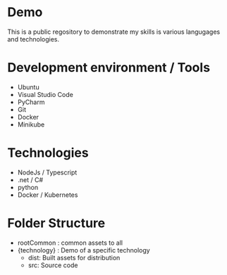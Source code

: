 # Demo
This is a public regository to demonstrate my skills is various langugages and technologies.

# Development environment / Tools
+ Ubuntu 
+ Visual Studio Code
+ PyCharm
+ Git
+ Docker
+ Minikube

# Technologies
+ NodeJs / Typescript
+ .net / C#
+ python
+ Docker / Kubernetes

# Folder Structure
- rootCommon : common assets to all
- {technology} : Demo of a specific technology
   - dist: Built assets for distribution
   - src: Source code
